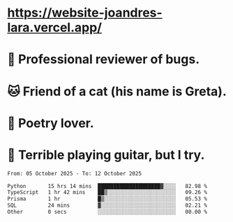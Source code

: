 # https://website-joandres-lara.vercel.app/
# 🐛 Professional reviewer of bugs.
# 🐱 Friend of a cat (his name is Greta).
# 📜 Poetry lover.
# 🎸 Terrible playing guitar, but I try.

<!--START_SECTION:waka-->

```txt
From: 05 October 2025 - To: 12 October 2025

Python       15 hrs 14 mins  ████████████████████▓░░░░   82.98 %
TypeScript   1 hr 42 mins    ██▒░░░░░░░░░░░░░░░░░░░░░░   09.26 %
Prisma       1 hr            █▒░░░░░░░░░░░░░░░░░░░░░░░   05.53 %
SQL          24 mins         ▓░░░░░░░░░░░░░░░░░░░░░░░░   02.21 %
Other        0 secs          ░░░░░░░░░░░░░░░░░░░░░░░░░   00.00 %
```

<!--END_SECTION:waka-->
